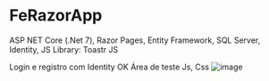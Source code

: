 # FeRazorApp
ASP NET Core (.Net 7), Razor Pages, Entity Framework, SQL Server, Identity,
JS Library: Toastr JS

Login e registro com Identity OK
Área de teste Js, Css
![image](https://github.com/felipe-era/FeRazorApp/assets/22670639/65d5b601-2671-45f7-b6ba-f7703e793a2f)

